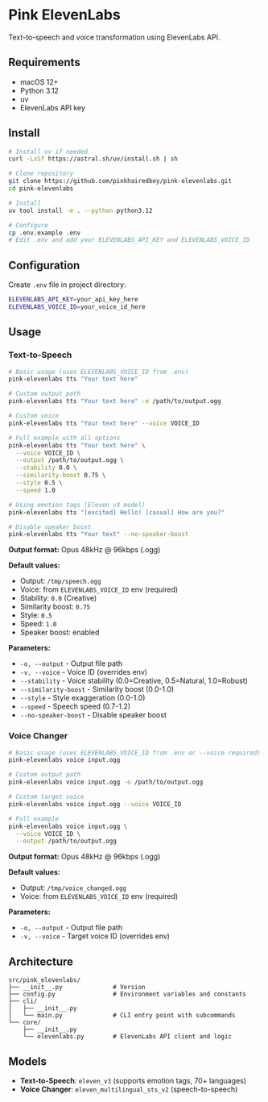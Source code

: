 # Pink ElevenLabs

Text-to-speech and voice transformation using ElevenLabs API.

## Requirements

- macOS 12+
- Python 3.12
- uv
- ElevenLabs API key

## Install

```bash
# Install uv if needed
curl -LsSf https://astral.sh/uv/install.sh | sh

# Clone repository
git clone https://github.com/pinkhairedboy/pink-elevenlabs.git
cd pink-elevenlabs

# Install
uv tool install -e . --python python3.12

# Configure
cp .env.example .env
# Edit .env and add your ELEVENLABS_API_KEY and ELEVENLABS_VOICE_ID
```

## Configuration

Create `.env` file in project directory:

```bash
ELEVENLABS_API_KEY=your_api_key_here
ELEVENLABS_VOICE_ID=your_voice_id_here
```

## Usage

### Text-to-Speech

```bash
# Basic usage (uses ELEVENLABS_VOICE_ID from .env)
pink-elevenlabs tts "Your text here"

# Custom output path
pink-elevenlabs tts "Your text here" -o /path/to/output.ogg

# Custom voice
pink-elevenlabs tts "Your text here" --voice VOICE_ID

# Full example with all options
pink-elevenlabs tts "Your text here" \
  --voice VOICE_ID \
  --output /path/to/output.ogg \
  --stability 0.0 \
  --similarity-boost 0.75 \
  --style 0.5 \
  --speed 1.0

# Using emotion tags (Eleven v3 model)
pink-elevenlabs tts "[excited] Hello! [casual] How are you?"

# Disable speaker boost
pink-elevenlabs tts "Your text" --no-speaker-boost
```

**Output format:** Opus 48kHz @ 96kbps (.ogg)

**Default values:**
- Output: `/tmp/speech.ogg`
- Voice: from `ELEVENLABS_VOICE_ID` env (required)
- Stability: `0.0` (Creative)
- Similarity boost: `0.75`
- Style: `0.5`
- Speed: `1.0`
- Speaker boost: enabled

**Parameters:**
- `-o, --output` - Output file path
- `-v, --voice` - Voice ID (overrides env)
- `--stability` - Voice stability (0.0=Creative, 0.5=Natural, 1.0=Robust)
- `--similarity-boost` - Similarity boost (0.0-1.0)
- `--style` - Style exaggeration (0.0-1.0)
- `--speed` - Speech speed (0.7-1.2)
- `--no-speaker-boost` - Disable speaker boost

### Voice Changer

```bash
# Basic usage (uses ELEVENLABS_VOICE_ID from .env or --voice required)
pink-elevenlabs voice input.ogg

# Custom output path
pink-elevenlabs voice input.ogg -o /path/to/output.ogg

# Custom target voice
pink-elevenlabs voice input.ogg --voice VOICE_ID

# Full example
pink-elevenlabs voice input.ogg \
  --voice VOICE_ID \
  --output /path/to/output.ogg
```

**Output format:** Opus 48kHz @ 96kbps (.ogg)

**Default values:**
- Output: `/tmp/voice_changed.ogg`
- Voice: from `ELEVENLABS_VOICE_ID` env (required)

**Parameters:**
- `-o, --output` - Output file path
- `-v, --voice` - Target voice ID (overrides env)

## Architecture

```
src/pink_elevenlabs/
├── __init__.py              # Version
├── config.py                # Environment variables and constants
├── cli/
│   ├── __init__.py
│   └── main.py              # CLI entry point with subcommands
└── core/
    ├── __init__.py
    └── elevenlabs.py        # ElevenLabs API client and logic
```

## Models

- **Text-to-Speech**: `eleven_v3` (supports emotion tags, 70+ languages)
- **Voice Changer**: `eleven_multilingual_sts_v2` (speech-to-speech)
